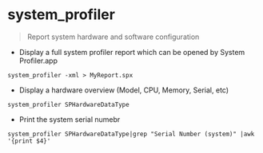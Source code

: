 # system_profiler

> Report system hardware and software configuration

- Display a full system profiler report which can be opened by System Profiler.app

`system_profiler -xml > MyReport.spx`

- Display a hardware overview (Model, CPU, Memory, Serial, etc)

`system_profiler SPHardwareDataType`

- Print the system serial numebr

`system_profiler SPHardwareDataType|grep "Serial Number (system)" |awk '{print $4}'`
